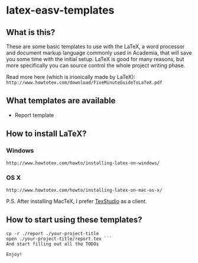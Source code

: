 # latex-easv-templates

## What is this?
These are some basic templates to use with the LaTeX, a word processor and document markup language commonly used in Academia, that will save you some time with the initial setup. LaTeX is good for many reasons, but more specifically you can source control the whole project writing phase.

Read more here (which is irionically made by LaTeX):
```http://www.howtotex.com/download/FiveMinuteGuideToLaTeX.pdf ```

## What templates are available
- Report template

## How to install LaTeX?
### Windows
``` http://www.howtotex.com/howto/installing-latex-on-windows/ ```

### OS X
``` http://www.howtotex.com/howto/installing-latex-on-mac-os-x/ ```

P.S. After installing MacTeX, I prefer [TexStudio](http://www.texstudio.org/) as a client.

## How to start using these templates?
``` git clone https://github.com/anthonymonori/latex-easv-templates
cp -r ./report ./your-project-title
open ./your-project-title/report.tex ```
And start filling out all the TODOs 

Enjoy!
